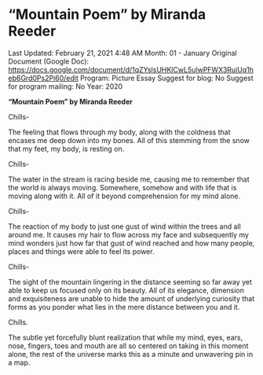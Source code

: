 # “Mountain Poem” by Miranda Reeder

Last Updated: February 21, 2021 4:48 AM
Month: 01 - January
Original Document (Google Doc): https://docs.google.com/document/d/1qZYslsUHKICwL5ulwPFWX3RuiUq1heb6Grd0Ps2Pi60/edit
Program: Picture Essay
Suggest for blog: No
Suggest for program mailing: No
Year: 2020

**“Mountain Poem” by Miranda Reeder**

Chills-

The feeling that flows through my body, along with the coldness that encases me deep down into my bones. All of this stemming from the snow that my feet, my body, is resting on.

Chills-

The water in the stream is racing beside me, causing me to remember that the world is always moving. Somewhere, somehow and with life that is moving along with it. All of it beyond comprehension for my mind alone.

Chills-

The reaction of my body to just one gust of wind within the trees and all around me. It causes my hair to flow across my face and subsequently my mind wonders just how far that gust of wind reached and how many people, places and things were able to feel its power.

Chills-

The sight of the mountain lingering in the distance seeming so far away yet able to keep us focused only on its beauty. All of its elegance, dimension and exquisiteness are unable to hide the amount of underlying curiosity that forms as you ponder what lies in the mere distance between you and it.

Chills.

The subtle yet forcefully blunt realization that while my mind, eyes, ears, nose, fingers, toes and mouth are all so centered on taking in this moment alone, the rest of the universe marks this as a minute and unwavering pin in a map.